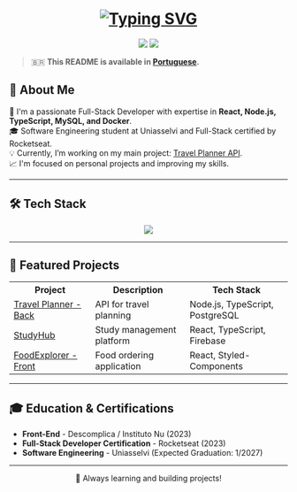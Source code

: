 <h1 align="center">
  <a href="https://git.io/typing-svg">
    <img src="https://readme-typing-svg.herokuapp.com?font=Fira+Code&size=35&pause=1000&color=8079F7&center=true&width=600&lines=Hello%2C+welcome+to+my+GitHub!;I'm+Leonardo+Policarpo!;Nice+to+meet+you!" alt="Typing SVG" />
  </a>
</h1>

<p align="center">
  <a href="mailto:leonardo.dumont@hotmail.com"><img src="https://img.shields.io/badge/-Email-%23333?style=for-the-badge&logo=gmail&logoColor=white"></a>
  <a href="https://www.linkedin.com/in/leonardodumont/" target="_blank"><img src="https://img.shields.io/badge/-LinkedIn-%230077B5?style=for-the-badge&logo=linkedin&logoColor=white"></a> 
</p>

> 🇧🇷 **This README is available in [Portuguese](./README.pt-BR.md).**

## 🚀 About Me
🔭 I'm a passionate Full-Stack Developer with expertise in **React, Node.js, TypeScript, MySQL, and Docker**.  
🎓 Software Engineering student at Uniasselvi and Full-Stack certified by Rocketseat.  
💡 Currently, I’m working on my main project: [Travel Planner API](https://github.com/leonardopolicarpo/travel-planner-api).  
📈 I'm focused on personal projects and improving my skills.  

---

## 🛠 Tech Stack
<p align="center">
  <img src="https://skillicons.dev/icons?i=html,css,js,ts,react,nodejs,mysql,postgres,docker,python,c,aws,nginx" />
</p>

---

## 📌 Featured Projects  
<table align="center">
  <tr>
    <th>Project</th>
    <th>Description</th>
    <th>Tech Stack</th>
  </tr>
  <tr>
    <td><a href="https://github.com/leonardopolicarpo/travel-planner-api">Travel Planner - Back</a></td>
    <td>API for travel planning</td>
    <td>Node.js, TypeScript, PostgreSQL</td>
  </tr>
  <tr>
    <td><a href="https://github.com/leonardopolicarpo/study-hub-front">StudyHub</a></td>
    <td>Study management platform</td>
    <td>React, TypeScript, Firebase</td>
  </tr>
  <tr>
    <td><a href="https://github.com/leonardopolicarpo/foodexplorer-front">FoodExplorer - Front</a></td>
    <td>Food ordering application</td>
    <td>React, Styled-Components</td>
  </tr>
</table>

---

## 🎓 Education & Certifications
- **Front-End** - Descomplica / Instituto Nu (2023)
- **Full-Stack Developer Certification** - Rocketseat (2023)
- **Software Engineering** - Uniasselvi (Expected Graduation: 1/2027)

---
<p align="center">
  🚀 Always learning and building projects!
</p>
